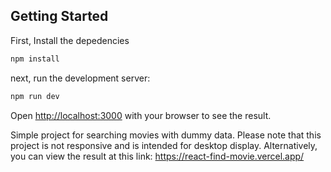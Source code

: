 ## Getting Started

First, Install the depedencies
```bash
npm install
```

next, run the development server:

```bash
npm run dev
```

Open [http://localhost:3000](http://localhost:3000) with your browser to see the result.

Simple project for searching movies with dummy data. Please note that this project is not responsive and is intended for desktop display.
Alternatively, you can view the result at this link: https://react-find-movie.vercel.app/
